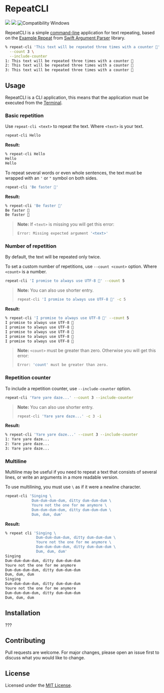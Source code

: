 # RepeatCLI

[![](https://img.shields.io/endpoint?url=https%3A%2F%2Fswiftpackageindex.com%2Fapi%2Fpackages%2Fjaroshevskii%2Frepeat-cli%2Fbadge%3Ftype%3Dswift-versions)](https://swiftpackageindex.com/jaroshevskii/repeat-cli)
[![](https://img.shields.io/endpoint?url=https%3A%2F%2Fswiftpackageindex.com%2Fapi%2Fpackages%2Fjaroshevskii%2Frepeat-cli%2Fbadge%3Ftype%3Dplatforms)](https://swiftpackageindex.com/jaroshevskii/repeat-cli)
![Compatibility Windows](https://img.shields.io/badge/Compatibility-Windows-blue)

RepeatCLI is a simple [command-line](https://en.wikipedia.org/wiki/Command-line_interface) application for text repeating, based on the [Example Repeat](https://github.com/apple/swift-argument-parser/blob/doc-generation/Examples/repeat/Repeat.swift) from [Swift Argument Parser](https://github.com/apple/swift-argument-parser) library.

```zsh
% repeat-cli 'This text will be repeated three times with a counter 🦄' \
  --count 3 \
  --include-counter
1: This text will be repeated three times with a counter 🦄
2: This text will be repeated three times with a counter 🦄
3: This text will be repeated three times with a counter 🦄
```

## Usage

RepeatCLI is a CLI application, this means that the application must be executed from the [Terminal](https://en.wikipedia.org/wiki/Terminal_emulator).

### Basic repetition

Use `repeat-cli <text>` to repeat the text. Where `<text>` is your text.

```zsh
repeat-cli Hello
```

**Result:**

```zsh
% repeat-cli Hello
Hello
Hello
```

To repeat several words or even whole sentences, the text must be wrapped with an `'` or `"` symbol on both sides.

```zsh
repeat-cli 'Be faster 🐢'
```

**Result:**

```zsh
% repeat-cli 'Be faster 🐢'
Be faster 🐢
Be faster 🐢
```

> **Note:** If `<text>` is missing you will get this error:
>
> ```zsh
> Error: Missing expected argument '<text>'
> ```

### Number of repetition

By default, the text will be repeated only twice.

To set a custom number of repetitions, use `--count <count>` option. Where `<count>` is a number.

```zsh
repeat-cli 'I promise to always use UTF-8 🐶' --count 5
```

> **Note:** You can also use shorter entry.
> 
> ```zsh
> repeat-cli 'I promise to always use UTF-8 🐶' -c 5
> ```

**Result:**

```zsh
% repeat-cli 'I promise to always use UTF-8 🐶' --count 5
I promise to always use UTF-8 🐶
I promise to always use UTF-8 🐶
I promise to always use UTF-8 🐶
I promise to always use UTF-8 🐶
I promise to always use UTF-8 🐶
```

> **Note:** `<count>` must be greater than zero. Otherwise you will get this error:
>
> ```zsh
> Error: 'count' must be greater than zero.
> ```

### Repetition counter

To include a repetition counter, use `--include-counter` option.

```zsh
repeat-cli 'Yare yare daze...' --count 3 --include-counter
```
> **Note:** You can also use shorter entry.
> 
> ```zsh
> repeat-cli 'Yare yare daze...' -c 3 -i
> ```

**Result:**

```zsh
% repeat-cli 'Yare yare daze...' --count 3 --include-counter
1: Yare yare daze...
2: Yare yare daze...
3: Yare yare daze...
```

### Multiline

Multiline may be useful if you need to repeat a text that consists of several lines, or write an arguments in a more readable version.

To use multilining, you must use `\` as if it were a newline character.

```zsh
repeat-cli 'Singing \
            Dum-dum-dum-dum, ditty dum-dum-dum \
            Youre not the one for me anymore \
            Dum-dum-dum-dum, ditty dum-dum-dum \
            Dum, dum, dum'
```

**Result:**

```zsh
% repeat cli 'Singing \
              Dum-dum-dum-dum, ditty dum-dum-dum \
              Youre not the one for me anymore \
              Dum-dum-dum-dum, ditty dum-dum-dum \
              Dum, dum, dum'
Singing
Dum-dum-dum-dum, ditty dum-dum-dum
Youre not the one for me anymore
Dum-dum-dum-dum, ditty dum-dum-dum
Dum, dum, dum
Singing
Dum-dum-dum-dum, ditty dum-dum-dum
Youre not the one for me anymore
Dum-dum-dum-dum, ditty dum-dum-dum
Dum, dum, dum
```

## Installation

???

## Contributing

Pull requests are welcome. For major changes, please open an issue first to discuss what you would like to change.

## License

Licensed under the [MIT License](LICENSE).
